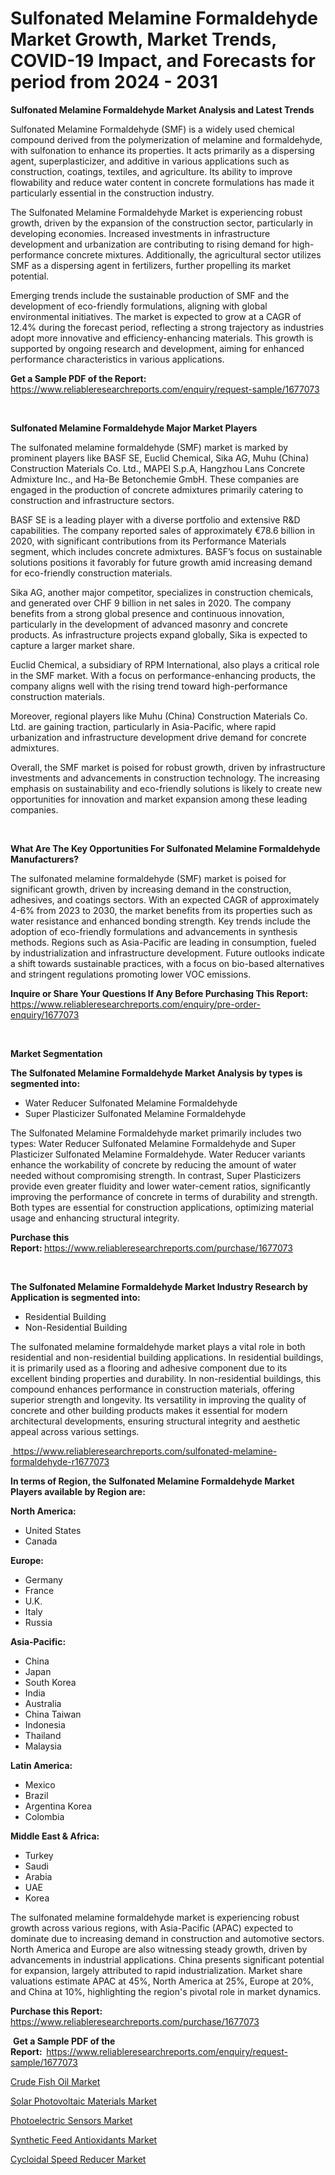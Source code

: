 <p><h1>Sulfonated Melamine Formaldehyde Market Growth, Market Trends, COVID-19 Impact, and Forecasts for period from 2024 - 2031</h1></p><p><strong>Sulfonated Melamine Formaldehyde Market Analysis and Latest Trends</strong></p>
<p><p>Sulfonated Melamine Formaldehyde (SMF) is a widely used chemical compound derived from the polymerization of melamine and formaldehyde, with sulfonation to enhance its properties. It acts primarily as a dispersing agent, superplasticizer, and additive in various applications such as construction, coatings, textiles, and agriculture. Its ability to improve flowability and reduce water content in concrete formulations has made it particularly essential in the construction industry.</p><p>The Sulfonated Melamine Formaldehyde Market is experiencing robust growth, driven by the expansion of the construction sector, particularly in developing economies. Increased investments in infrastructure development and urbanization are contributing to rising demand for high-performance concrete mixtures. Additionally, the agricultural sector utilizes SMF as a dispersing agent in fertilizers, further propelling its market potential.</p><p>Emerging trends include the sustainable production of SMF and the development of eco-friendly formulations, aligning with global environmental initiatives. The market is expected to grow at a CAGR of 12.4% during the forecast period, reflecting a strong trajectory as industries adopt more innovative and efficiency-enhancing materials. This growth is supported by ongoing research and development, aiming for enhanced performance characteristics in various applications.</p></p>
<p><strong>Get a Sample PDF of the Report:&nbsp;</strong> <a href="https://www.reliableresearchreports.com/enquiry/request-sample/1677073?utm_campaign=10&utm_medium=2&utm_source=Github&utm_content=ia&utm_term=30092024&utm_id=sulfonated-melamine-formaldehyde">https://www.reliableresearchreports.com/enquiry/request-sample/1677073</a></p>
<p>&nbsp;</p>
<p><strong>Sulfonated Melamine Formaldehyde Major Market Players</strong></p>
<p><p>The sulfonated melamine formaldehyde (SMF) market is marked by prominent players like BASF SE, Euclid Chemical, Sika AG, Muhu (China) Construction Materials Co. Ltd., MAPEI S.p.A, Hangzhou Lans Concrete Admixture Inc., and Ha-Be Betonchemie GmbH. These companies are engaged in the production of concrete admixtures primarily catering to construction and infrastructure sectors.</p><p>BASF SE is a leading player with a diverse portfolio and extensive R&D capabilities. The company reported sales of approximately €78.6 billion in 2020, with significant contributions from its Performance Materials segment, which includes concrete admixtures. BASF’s focus on sustainable solutions positions it favorably for future growth amid increasing demand for eco-friendly construction materials.</p><p>Sika AG, another major competitor, specializes in construction chemicals, and generated over CHF 9 billion in net sales in 2020. The company benefits from a strong global presence and continuous innovation, particularly in the development of advanced masonry and concrete products. As infrastructure projects expand globally, Sika is expected to capture a larger market share.</p><p>Euclid Chemical, a subsidiary of RPM International, also plays a critical role in the SMF market. With a focus on performance-enhancing products, the company aligns well with the rising trend toward high-performance construction materials.</p><p>Moreover, regional players like Muhu (China) Construction Materials Co. Ltd. are gaining traction, particularly in Asia-Pacific, where rapid urbanization and infrastructure development drive demand for concrete admixtures.</p><p>Overall, the SMF market is poised for robust growth, driven by infrastructure investments and advancements in construction technology. The increasing emphasis on sustainability and eco-friendly solutions is likely to create new opportunities for innovation and market expansion among these leading companies.</p></p>
<p>&nbsp;</p>
<p><strong>What Are The Key Opportunities For Sulfonated Melamine Formaldehyde Manufacturers?</strong></p>
<p><p>The sulfonated melamine formaldehyde (SMF) market is poised for significant growth, driven by increasing demand in the construction, adhesives, and coatings sectors. With an expected CAGR of approximately 4-6% from 2023 to 2030, the market benefits from its properties such as water resistance and enhanced bonding strength. Key trends include the adoption of eco-friendly formulations and advancements in synthesis methods. Regions such as Asia-Pacific are leading in consumption, fueled by industrialization and infrastructure development. Future outlooks indicate a shift towards sustainable practices, with a focus on bio-based alternatives and stringent regulations promoting lower VOC emissions.</p></p>
<p><strong>Inquire or Share Your Questions If Any Before Purchasing This Report:</strong> <a href="https://www.reliableresearchreports.com/enquiry/pre-order-enquiry/1677073?utm_campaign=10&utm_medium=2&utm_source=Github&utm_content=ia&utm_term=30092024&utm_id=sulfonated-melamine-formaldehyde">https://www.reliableresearchreports.com/enquiry/pre-order-enquiry/1677073</a></p>
<p>&nbsp;</p>
<p><strong>Market Segmentation</strong></p>
<p><strong>The Sulfonated Melamine Formaldehyde Market Analysis by types is segmented into:</strong></p>
<p><ul><li>Water Reducer Sulfonated Melamine Formaldehyde</li><li>Super Plasticizer Sulfonated Melamine Formaldehyde</li></ul></p>
<p><p>The Sulfonated Melamine Formaldehyde market primarily includes two types: Water Reducer Sulfonated Melamine Formaldehyde and Super Plasticizer Sulfonated Melamine Formaldehyde. Water Reducer variants enhance the workability of concrete by reducing the amount of water needed without compromising strength. In contrast, Super Plasticizers provide even greater fluidity and lower water-cement ratios, significantly improving the performance of concrete in terms of durability and strength. Both types are essential for construction applications, optimizing material usage and enhancing structural integrity.</p></p>
<p><strong>Purchase this Report:&nbsp;</strong><a href="https://www.reliableresearchreports.com/purchase/1677073?utm_campaign=10&utm_medium=2&utm_source=Github&utm_content=ia&utm_term=30092024&utm_id=sulfonated-melamine-formaldehyde">https://www.reliableresearchreports.com/purchase/1677073</a></p>
<p>&nbsp;</p>
<p><strong>The Sulfonated Melamine Formaldehyde Market Industry Research by Application is segmented into:</strong></p>
<p><ul><li>Residential Building</li><li>Non-Residential Building</li></ul></p>
<p><p>The sulfonated melamine formaldehyde market plays a vital role in both residential and non-residential building applications. In residential buildings, it is primarily used as a flooring and adhesive component due to its excellent binding properties and durability. In non-residential buildings, this compound enhances performance in construction materials, offering superior strength and longevity. Its versatility in improving the quality of concrete and other building products makes it essential for modern architectural developments, ensuring structural integrity and aesthetic appeal across various settings.</p></p>
<p><a href="https://www.reliableresearchreports.com/sulfonated-melamine-formaldehyde-r1677073?utm_campaign=10&utm_medium=2&utm_source=Github&utm_content=ia&utm_term=30092024&utm_id=sulfonated-melamine-formaldehyde">&nbsp;https://www.reliableresearchreports.com/sulfonated-melamine-formaldehyde-r1677073</a></p>
<p><strong>In terms of Region, the Sulfonated Melamine Formaldehyde Market Players available by Region are:</strong></p>
<p>
    <p> <strong> North America: </strong>
        <ul>
            <li>United States</li>
            <li>Canada</li>
        </ul>
        </p> 
    <p> <strong> Europe: </strong>
        <ul>
            <li>Germany</li>
            <li>France</li>
            <li>U.K.</li>
            <li>Italy</li>
            <li>Russia</li>
        </ul>
        </p> 
    <p> <strong> Asia-Pacific: </strong>
        <ul>
            <li>China</li>
            <li>Japan</li>
            <li>South Korea</li>
            <li>India</li>
            <li>Australia</li>
            <li>China Taiwan</li>
            <li>Indonesia</li>
            <li>Thailand</li>
            <li>Malaysia</li>
        </ul>
        </p> 
    <p> <strong> Latin America: </strong>
        <ul>
            <li>Mexico</li>
            <li>Brazil</li>
            <li>Argentina Korea</li>
            <li>Colombia</li>
        </ul>
        </p> 
    <p> <strong> Middle East & Africa: </strong>
        <ul>
            <li>Turkey</li>
            <li>Saudi</li>
            <li>Arabia</li>
            <li>UAE</li>
            <li>Korea</li>
        </ul>
    </p>
    </p>
<p><p>The sulfonated melamine formaldehyde market is experiencing robust growth across various regions, with Asia-Pacific (APAC) expected to dominate due to increasing demand in construction and automotive sectors. North America and Europe are also witnessing steady growth, driven by advancements in industrial applications. China presents significant potential for expansion, largely attributed to rapid industrialization. Market share valuations estimate APAC at 45%, North America at 25%, Europe at 20%, and China at 10%, highlighting the region's pivotal role in market dynamics.</p></p>
<p><strong>Purchase this Report: </strong><a href="https://www.reliableresearchreports.com/purchase/1677073?utm_campaign=10&utm_medium=2&utm_source=Github&utm_content=ia&utm_term=30092024&utm_id=sulfonated-melamine-formaldehyde">https://www.reliableresearchreports.com/purchase/1677073</a></p>
<p>&nbsp;<strong>Get a Sample PDF of the Report:&nbsp;&nbsp;</strong><a href="https://www.reliableresearchreports.com/enquiry/request-sample/1677073?utm_campaign=10&utm_medium=2&utm_source=Github&utm_content=ia&utm_term=30092024&utm_id=sulfonated-melamine-formaldehyde">https://www.reliableresearchreports.com/enquiry/request-sample/1677073</a></p>
<p><strong></strong></p>
<p><p><a href="https://www.linkedin.com/pulse/crude-fish-oil-market-global-regional-analysis-focus-end-ddw6e?utm_campaign=10&utm_medium=2&utm_source=Github&utm_content=ia&utm_term=30092024&utm_id=sulfonated-melamine-formaldehyde">Crude Fish Oil Market</a></p><p><a href="https://github.com/JubayerMia832/Market-Research-Report-List-1/blob/main/solar-photovoltaic-materials-market.md?utm_campaign=10&utm_medium=2&utm_source=Github&utm_content=ia&utm_term=30092024&utm_id=sulfonated-melamine-formaldehyde">Solar Photovoltaic Materials Market</a></p><p><a href="https://issuu.com/reportprime-2/docs/photoelectric-sensors-market-size-2_d36319a5543c9f?utm_campaign=10&utm_medium=2&utm_source=Github&utm_content=ia&utm_term=30092024&utm_id=sulfonated-melamine-formaldehyde">Photoelectric Sensors Market</a></p><p><a href="https://github.com/ygfu6u/Market-Research-Report-List-1/blob/main/synthetic-feed-antioxidants-market.md?utm_campaign=10&utm_medium=2&utm_source=Github&utm_content=ia&utm_term=30092024&utm_id=sulfonated-melamine-formaldehyde">Synthetic Feed Antioxidants Market</a></p><p><a href="https://www.linkedin.com/pulse/cycloidal-speed-reducer-market-insights-products-regional-cm6qf?utm_campaign=10&utm_medium=2&utm_source=Github&utm_content=ia&utm_term=30092024&utm_id=sulfonated-melamine-formaldehyde">Cycloidal Speed Reducer Market</a></p></p>